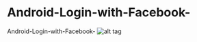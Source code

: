 # Android-Login-with-Facebook-
Android-Login-with-Facebook-
![alt tag](http://www.androidsources.com/wp-content/uploads/2015/07/navdrawer-final.png "Android-Login-with-Facebook-
")
